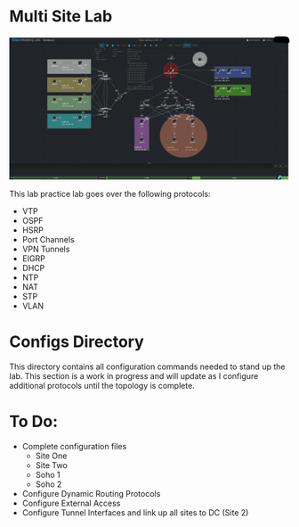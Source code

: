 # Multi Site Lab

![](./configs/cml-multi-site-lab.png)

This lab practice lab goes over the following protocols:
- VTP
- OSPF
- HSRP
- Port Channels
- VPN Tunnels
- EIGRP
- DHCP
- NTP
- NAT
- STP
- VLAN
  
# Configs Directory

This directory contains all configuration commands needed to stand up the lab. This section is a work in progress and will update as I configure additional protocols until the topology is complete. 

# To Do:
- Complete configuration files
  - Site One
  - Site Two
  - Soho 1
  - Soho 2
- Configure Dynamic Routing Protocols
- Configure External Access
- Configure Tunnel Interfaces and link up all sites to DC (Site 2)
  
